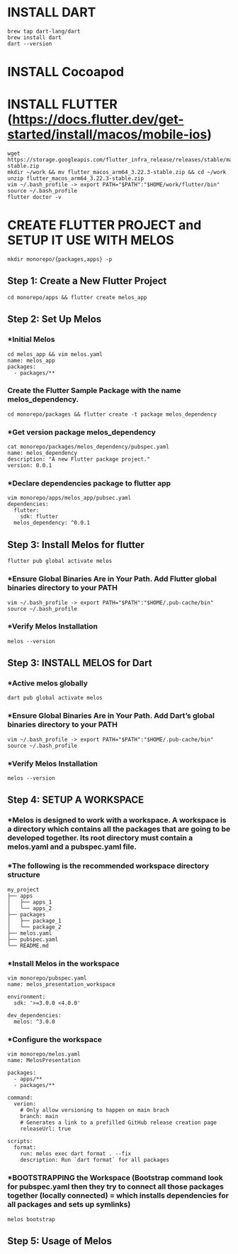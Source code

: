 # INSTALL DART
```
brew tap dart-lang/dart
brew install dart
dart --version
```
# INSTALL Cocoapod

# INSTALL FLUTTER (https://docs.flutter.dev/get-started/install/macos/mobile-ios)
```
wget https://storage.googleapis.com/flutter_infra_release/releases/stable/macos/flutter_macos_arm64_3.22.3-stable.zip
mkdir ~/work && mv flutter_macos_arm64_3.22.3-stable.zip && cd ~/work
unzip flutter_macos_arm64_3.22.3-stable.zip
vim ~/.bash_profile -> export PATH="$PATH":"$HOME/work/flutter/bin" 
source ~/.bash_profile
flutter doctor -v
```
# CREATE FLUTTER PROJECT and SETUP IT USE WITH MELOS
`mkdir monorepo/{packages,apps} -p`
## Step 1: Create a New Flutter Project
`cd monorepo/apps && flutter create melos_app`
## Step 2: Set Up Melos
### *Initial Melos
```
cd melos_app && vim melos.yaml
name: melos_app
packages:
  - packages/**
```  
### Create the Flutter Sample Package with the name melos_dependency.
`cd monorepo/packages && flutter create -t package melos_dependency`
### *Get version package melos_dependency
```
cat monorepo/packages/melos_dependency/pubspec.yaml 
name: melos_dependency
description: "A new Flutter package project."
version: 0.0.1
```
### *Declare dependencies package to flutter app 
```
vim monorepo/apps/melos_app/pubsec.yaml
dependencies:
  flutter:
    sdk: flutter
  melos_dependency: ^0.0.1
```
## Step 3: Install Melos for flutter
`flutter pub global activate melos`
### *Ensure Global Binaries Are in Your Path. Add Flutter global binaries directory to your PATH
`
vim ~/.bash_profile -> export PATH="$PATH":"$HOME/.pub-cache/bin"
source ~/.bash_profile
`
### *Verify Melos Installation
`melos --version`

## Step 3: INSTALL MELOS for Dart
### *Active melos globally
`dart pub global activate melos`
### *Ensure Global Binaries Are in Your Path. Add Dart’s global binaries directory to your PATH
```
vim ~/.bash_profile -> export PATH="$PATH":"$HOME/.pub-cache/bin"
source ~/.bash_profile
```
### *Verify Melos Installation
```melos --version```

## Step 4: SETUP A WORKSPACE
### *Melos is designed to work with a workspace. A workspace is a directory which contains all the packages that are going to be developed together. Its root directory must contain a melos.yaml and a pubspec.yaml file.
### *The following is the recommended workspace directory structure
```
my_project
├── apps
│   ├── apps_1
│   └── apps_2
├── packages
│   ├── package_1
│   └── package_2
├── melos.yaml
├── pubspec.yaml
└── README.md
```
### *Install Melos in the workspace
```
vim monorepo/pubspec.yaml
name: melos_presentation_workspace

environment:
  sdk: '>=3.0.0 <4.0.0'

dev_dependencies:
  melos: ^3.0.0
```
### *Configure the workspace  
```
vim monorepo/melos.yaml
name: MelosPresentation

packages:
  - apps/**
  - packages/**

command:
  verion:
    # Only allow versioning to happen on main brach
    branch: main
    # Generates a link to a prefilled GitHub release creation page
    releaseUrl: true

scripts:
  format:
    run: melos exec dart format . --fix
    description: Run `dart format` for all packages
```
### *BOOTSTRAPPING the Workspace (Bootstrap command look for pubspec.yaml then they try to connect all those packages together (locally connected) = which installs dependencies for all packages and sets up symlinks)
```melos bootstrap```

## Step 5: Usage of Melos




